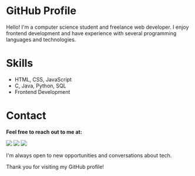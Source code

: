 #  GitHub Profile

Hello! I'm a computer science student and freelance web developer. I enjoy frontend development and have experience with several programming languages and technologies.

# Skills

- HTML, CSS, JavaScript
- C, Java, Python, SQL
- Frontend Development

# Contact

**Feel free to reach out to me at:**

<div>
  <a href="https://www.linkedin.com/in/luiscsantos92" target="_blank"><img src="https://img.shields.io/badge/-LinkedIn-%230077B5?style=for-the-badge&logo=linkedin&logoColor=white" target="_blank"></a>
  <a href = "mailto:luis.santos.job@gmail.com"><img src="https://img.shields.io/badge/-Gmail-%23333?style=for-the-badge&logo=gmail&logoColor=white" target="_blank"></a>
  <a href="[your-twitter-URL](https://twitter.com/luis_santos_22)"><img src="https://img.shields.io/badge/Twitter-blue?style=for-the-badge&logo=twitter&logoColor=white" target="_blank"></a>
</div>

I'm always open to new opportunities and conversations about tech.

Thank you for visiting my GitHub profile!
